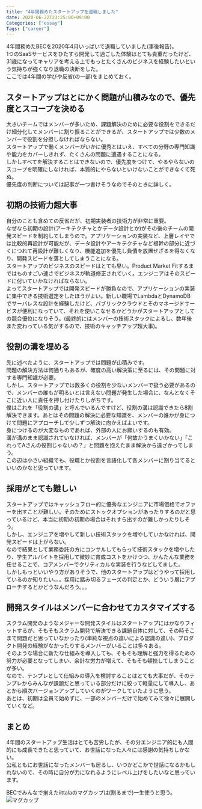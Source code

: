 ```yaml
---
title: "4年間務めたスタートアップを退職しました"
date: 2020-06-22T23:25:00+09:00
Categories: ["essay"]
Tags: ["career"]
---
```


4年間務めたBECを2020年4月いっぱいで退職していました(事後報告)。  
1つのSaaSサービスをひたすら開発して過ごした体験はとても貴重だったけど、31歳になってキャリアを考える上でもっとたくさんのビジネスを経験したいという気持ちが強くなり退職の決断をした。  
ここでは4年間の学びや反省(の一部)をまとめておく。

## スタートアップはとにかく問題が山積みなので、優先度とスコープを決める
大きいチームではメンバーが多いため、課題解決のために必要な役割をできるだけ細分化してメンバーに割り振ることができるが、スタートアップでは少数のメンバーで役割を分担しなければならない。  
スタートアップで働くメンバーがいかに優秀とはいえ、すべての分野の専門知識や能力をカバーしきれず、たくさんの問題に遭遇することになる。  
しかしすべてを解決することはできないので、優先度をつけて、やるやらないのスコープを明確にしなければ、本質的にやらないといけないことができなくて死ぬ。  
優先度の判断については記事が一つ書けそうなのでそのときに詳しく。

## 初期の技術力超大事
自分のことも含めての反省だが、初期実装者の技術力が非常に重要。  
なぜなら初期の設計(アーキテクチャとかデータ設計とか)がその後のチームの開発スピードを制約してしまうので。アプリケーションの実装など、上層レイヤでは比較的再設計が可能だが、データ設計やアーキテクチャなど根幹の部分に近づくにつれて再設計が難しくなり、機能追加を優先し負債を放置せざるを得なくなり、開発スピードを落としてしまうことになる。  
スタートアップのビジネスのスピードはとても早い。Product Market Fitするまではものすごい速さでビジネスが軌道修正されていく。エンジニアはそのスピードに付いていかなければならない。  
よってスタートアップでは開発スピードが勝負なので、アプリケーションの実装に集中できる技術選定をしたほうがよい。新しい職場でLambdaとDynamoDBでサーバレスな設計を経験したけど、パブリッククラウドとそのマネージドサービスが便利になっていて、それを使いこなせるかどうかがスタートアップとしての競合優位になりそう。(最終的にはメンバーの技術スタックによるし、数年後また変わっている気がするので、技術のキャッチアップ超大事)。  

## 役割の溝を埋める
先に述べたように、スタートアップでは問題が山積みです。  
問題の解決方法は何通りもあるが、確度の高い解決策に至るには、その問題に対する専門知識が必要。  
しかし、スタートアップでは数多くの役割を少ないメンバーで扱う必要があるので、メンバーの誰もが明るいとは言えない問題が発生した場合に、なんとなくそこに近い人に責任を押し付けたりしがちです。  
僕はこれを「役割の溝」と呼んでいるんですけど、役割の溝は認識できたら8割解決できます。あとはその問題の解決に必要な知識を、メンバーの誰かが身につけて問題にアプローチして少しずつ解決に向かえばよいです。  
身につけるのが大変なものであれば、外部の人にお願いするのも有効。  
溝が溝のまま認識されていなければ、メンバーが「何故かうまくいかない」「これってAさんの役割じゃないの？」と問題を抱えたまま解決から遠ざかってしまう。  
この辺は小さい組織でも、役職とか役割を言語化して各メンバーに割り当てるといいのかなと思っています。

## 採用がとても難しい
スタートアップではキャッシュフロー的に優秀なエンジニアに市場価格でオファーを出すことが難しい。そのためにストックオプションがあったりするのだと思っているけど、本当に初期の初期の場合はそれすら出すのが難しかったりしそう。  
しかし、エンジニアを増やして新しい技術スタックを増やしていかなければ、開発スピードは上がらない。  
なので結果として業務委託の方にコンサルしてもらって技術スタックを増やしたり、学生アルバイトを採用して微妙に育成コストをかけつつ、かんたんな業務を任せることで、コアメンバーでクリティカルな実装を行うなどしてました。  
しかしもっといいやり方がありそうで、他のスタートアップはどうやって採用しているのか知りたい。。。採用に踏み切るフェーズの判定とか、どういう層にアプローチするとかどうなんだろう。。。

## 開発スタイルはメンバーに合わせてカスタマイズする
スクラム開発のようなメジャーな開発スタイルはスタートアップにはかなりフィットするが、そもそもスクラム開発で解決できる課題自体に対して、その時そこまで問題だと思っていなかったり(単純な視点の違いによる認識の違い)、プロダクト開発の経験がなかったりするメンバーがいることは多々ある。  
そのような場合に新たな仕組みを導入しても、そもそも理解と強力を得るための努力が必要となってしまい、余計な労力が増えて、そもそも頓挫してしまうことが多い。  
なので、テンプレとして仕組みの導入を検討することはとても大事だが、そのテンプレからみんなが課題だと思っている部分だけに絞って軽量にして導入し、あとから順次バージョンアップしていくのがワークしていたように思う。  
あとは、初期は全員で始めずに、一部のメンバーだけで始めてみて徐々に展開していくなど。

## まとめ
4年間のスタートアップ生活はとても苦労したが、その分エンジニア的にも人間的にも成長できたと思っていて、お世話になった人々には感謝の気持ちしかない。  
公私ともにお世話になったメンバーも居るし、いつかどこかで世話になるかもしれないので、その時に自分が力になれるようにレベル上げをしたいなと思っています。  

BECでみんなで揃えたiittalaのマグカップは(割るまで)一生使うと思う。  
![マグカップ](/retire_bec/cup.jpg)
